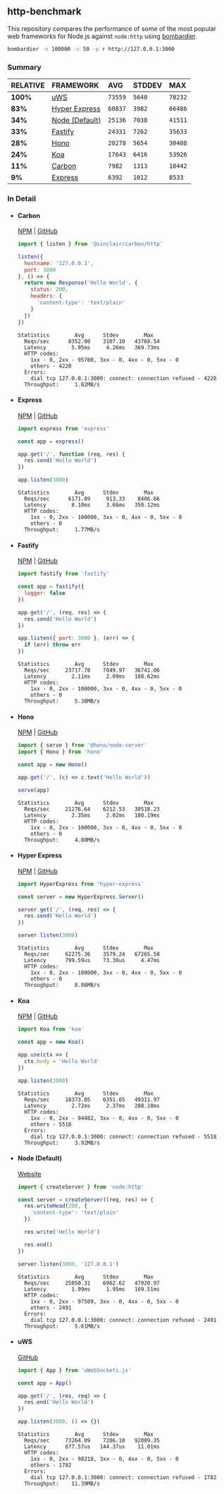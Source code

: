 ## http-benchmark

This repository compares the performance of some of the most popular web frameworks for Node.js against `node:http` using [bombardier](https://github.com/codesenberg/bombardier).

```bash
bombardier -n 100000 -c 50 -p r http://127.0.0.1:3000
```

### Summary

| RELATIVE | FRAMEWORK | AVG | STDDEV | MAX |
| :--- | :--- | :--- | :--- | :--- |
| **100%** | [uWS](#uws) | `73559` | `5640` | `78232` |
| **83%** | [Hyper Express](#hyper-express) | `60837` | `3982` | `66486` |
| **34%** | [Node (Default)](#node-default) | `25136` | `7038` | `41511` |
| **33%** | [Fastify](#fastify) | `24331` | `7262` | `35633` |
| **28%** | [Hono](#hono) | `20278` | `5654` | `30408` |
| **24%** | [Koa](#koa) | `17643` | `6416` | `53926` |
| **11%** | [Carbon](#carbon) | `7982` | `1313` | `10442` |
| **9%** | [Express](#express) | `6392` | `1012` | `8533` |


### In Detail

- #### Carbon
  [NPM](https://npmjs.com/@sinclair/carbon) | [GitHub](https://github.com/sinclairzx81/carbon)
  ```js
  import { listen } from '@sinclair/carbon/http'

  listen({
    hostname: '127.0.0.1',
    port: 3000
  }, () => {
    return new Response('Hello World', {
      status: 200,
      headers: {
        'content-type': 'text/plain'
      }
    })
  })
  ```

  ```
  Statistics        Avg      Stdev        Max
    Reqs/sec      8352.00    3107.10   43768.54
    Latency        5.95ms     4.26ms   369.73ms
    HTTP codes:
      1xx - 0, 2xx - 95780, 3xx - 0, 4xx - 0, 5xx - 0
      others - 4220
    Errors:
      dial tcp 127.0.0.1:3000: connect: connection refused - 4220
    Throughput:     1.82MB/s
  ```

- #### Express
  [NPM](https://npmjs.com/express) | [GitHub](https://github.com/expressjs/express)
  ```js
  import express from 'express'

  const app = express()

  app.get('/', function (req, res) {
    res.send('Hello World')
  })

  app.listen(3000)
  ```

  ```
  Statistics        Avg      Stdev        Max
    Reqs/sec      6171.89     913.33    8406.66
    Latency        8.10ms     3.66ms   350.12ms
    HTTP codes:
      1xx - 0, 2xx - 100000, 3xx - 0, 4xx - 0, 5xx - 0
      others - 0
    Throughput:     1.77MB/s
  ```

- #### Fastify
  [NPM](https://npmjs.com/fastify) | [GitHub](https://github.com/fastify/fastify)
  ```js
  import fastify from 'fastify'

  const app = fastify({
    logger: false
  })

  app.get('/', (req, res) => {
    res.send('Hello World')
  })

  app.listen({ port: 3000 }, (err) => {
    if (err) throw err
  })
  ```

  ```
  Statistics        Avg      Stdev        Max
    Reqs/sec     23717.78    7049.97   36741.06
    Latency        2.11ms     2.09ms   188.62ms
    HTTP codes:
      1xx - 0, 2xx - 100000, 3xx - 0, 4xx - 0, 5xx - 0
      others - 0
    Throughput:     5.38MB/s
  ```

- #### Hono
  [NPM](https://npmjs.com/hono) | [GitHub](https://github.com/honojs/hono)
  ```js
  import { serve } from '@hono/node-server'
  import { Hono } from 'hono'

  const app = new Hono()

  app.get('/', (c) => c.text('Hello World'))

  serve(app)
  ```

  ```
  Statistics        Avg      Stdev        Max
    Reqs/sec     21276.64    6212.53   30518.23
    Latency        2.35ms     2.02ms   180.19ms
    HTTP codes:
      1xx - 0, 2xx - 100000, 3xx - 0, 4xx - 0, 5xx - 0
      others - 0
    Throughput:     4.80MB/s
  ```

- #### Hyper Express
  [NPM](https://npmjs.com/hyper-express) | [GitHub](https://github.com/kartikk221/hyper-express)
  ```js
  import HyperExpress from 'hyper-express'

  const server = new HyperExpress.Server()

  server.get('/', (req, res) => {
    res.send('Hello World')
  })

  server.listen(3000)
  ```

  ```
  Statistics        Avg      Stdev        Max
    Reqs/sec     62275.36    3579.24   67265.58
    Latency      799.59us    73.30us     4.47ms
    HTTP codes:
      1xx - 0, 2xx - 100000, 3xx - 0, 4xx - 0, 5xx - 0
      others - 0
    Throughput:     8.86MB/s
  ```

- #### Koa
  [NPM](https://npmjs.com/koa) | [GitHub](https://github.com/koajs/koa)
  ```js
  import Koa from 'koa'

  const app = new Koa()

  app.use(ctx => {
    ctx.body = 'Hello World'
  })

  app.listen(3000)
  ```

  ```
  Statistics        Avg      Stdev        Max
    Reqs/sec     18373.05    6351.65   49311.97
    Latency        2.72ms     2.37ms   208.18ms
    HTTP codes:
      1xx - 0, 2xx - 94482, 3xx - 0, 4xx - 0, 5xx - 0
      others - 5518
    Errors:
      dial tcp 127.0.0.1:3000: connect: connection refused - 5518
    Throughput:     3.92MB/s
  ```

- #### Node (Default)
  [Website](https://nodejs.org/api/http.html)
  ```js
  import { createServer } from 'node:http'

  const server = createServer((req, res) => {
    res.writeHead(200, {
      'content-type': 'text/plain'
    })

    res.write('Hello World')

    res.end()
  })

  server.listen(3000, '127.0.0.1')
  ```

  ```
  Statistics        Avg      Stdev        Max
    Reqs/sec     25050.31    6962.62   47920.97
    Latency        1.99ms     1.95ms   169.51ms
    HTTP codes:
      1xx - 0, 2xx - 97509, 3xx - 0, 4xx - 0, 5xx - 0
      others - 2491
    Errors:
      dial tcp 127.0.0.1:3000: connect: connection refused - 2491
    Throughput:     5.61MB/s
  ```

- #### uWS
  [GitHub](https://github.com/uNetworking/uWebSockets.js)
  ```js
  import { App } from 'uWebSockets.js'

  const app = App()

  app.get('/', (res, req) => {
    res.end('Hello World')
  })

  app.listen(3000, () => {})
  ```

  ```
  Statistics        Avg      Stdev        Max
    Reqs/sec     73264.09    7286.10   92089.35
    Latency      677.57us   144.37us    11.01ms
    HTTP codes:
      1xx - 0, 2xx - 98218, 3xx - 0, 4xx - 0, 5xx - 0
      others - 1782
    Errors:
      dial tcp 127.0.0.1:3000: connect: connection refused - 1782
    Throughput:    11.39MB/s
  ```


